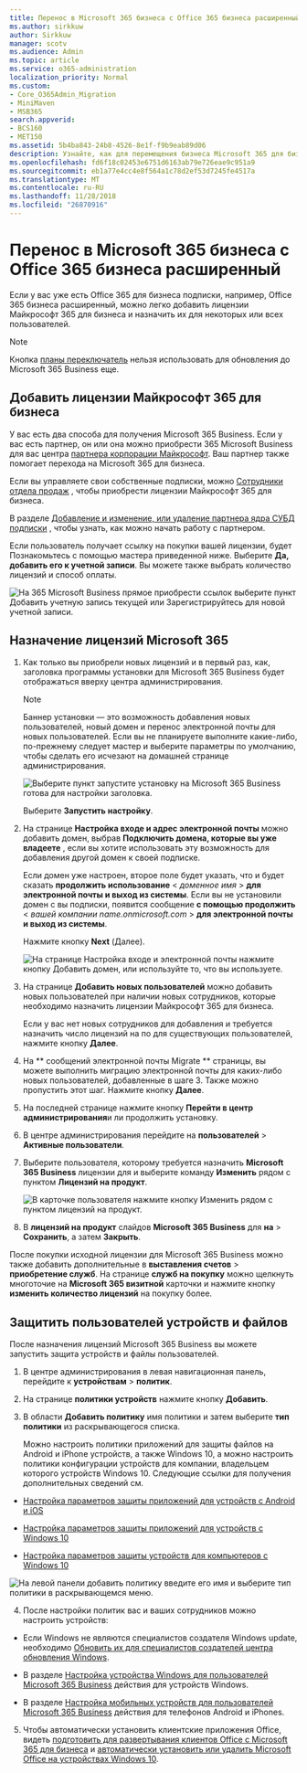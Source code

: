 ```yaml
---
title: Перенос в Microsoft 365 бизнеса с Office 365 бизнеса расширенный
ms.author: sirkkuw
author: Sirkkuw
manager: scotv
ms.audience: Admin
ms.topic: article
ms.service: o365-administration
localization_priority: Normal
ms.custom:
- Core_O365Admin_Migration
- MiniMaven
- MSB365
search.appverid:
- BCS160
- MET150
ms.assetid: 5b4ba843-24b8-4526-8e1f-f9b9eab89d06
description: Узнайте, как для перемещения бизнеса Microsoft 365 для бизнеса.
ms.openlocfilehash: fd6f18c02453e6751d6163ab79e726eae9c951a9
ms.sourcegitcommit: eb1a77e4cc4e8f564a1c78d2ef53d7245fe4517a
ms.translationtype: MT
ms.contentlocale: ru-RU
ms.lasthandoff: 11/28/2018
ms.locfileid: "26870916"
---
```

# <a name="migrate-to-microsoft-365-business-from-office-365-business-premium"></a>Перенос в Microsoft 365 бизнеса с Office 365 бизнеса расширенный

Если у вас уже есть Office 365 для бизнеса подписки, например, Office 365 бизнеса расширенный, можно легко добавить лицензии Майкрософт 365 для бизнеса и назначить их для некоторых или всех пользователей.
  
> [!NOTE]
> Кнопка [планы переключатель](https://support.office.com/article/73318661-8f33-478b-bcc7-fb8d69dbb22a?.aspx#switchbutton) нельзя использовать для обновления до Microsoft 365 Business еще. 
  
## <a name="add-microsoft-365-business-licenses"></a>Добавить лицензии Майкрософт 365 для бизнеса

У вас есть два способа для получения Microsoft 365 Business. Если у вас есть партнер, он или она можно приобрести 365 Microsoft Business для вас центра [партнера корпорации Майкрософт](get-microsoft-365-business.md). Ваш партнер также помогает перехода на Microsoft 365 для бизнеса.
  
Если вы управляете свои собственные подписки, можно [Сотрудники отдела продаж](https://www.microsoft.com/microsoft-365/business) , чтобы приобрести лицензии Майкрософт 365 для бизнеса. 
  
В разделе [Добавление и изменение, или удаление партнера ядра СУБД подписки](https://support.office.com/article/f86e8177-936e-491e-9024-44dea2b296ff) , чтобы узнать, как можно начать работу с партнером. 
  
Если пользователь получает ссылку на покупки вашей лицензии, будет Познакомьтесь с помощью мастера приведенной ниже. Выберите **Да, добавить его к учетной записи**. Вы можете также выбрать количество лицензий и способ оплаты.
  
![На 365 Microsoft Business прямое приобрести ссылок выберите пункт Добавить учетную запись текущей или Зарегистрируйтесь для новой учетной записи.](media/8bc54fd1-9cab-44d5-af91-c471e89aea46.png)
  
## <a name="assign-microsoft-365-licenses"></a>Назначение лицензий Microsoft 365

1. Как только вы приобрели новых лицензий и в первый раз, как, заголовка программы установки для Microsoft 365 Business будет отображаться вверху центра администрирования.
    
    > [!NOTE]
    > Баннер установки — это возможность добавления новых пользователей, новый домен и перенос электронной почты для новых пользователей. Если вы не планируете выполните какие-либо, по-прежнему следует мастер и выберите параметры по умолчанию, чтобы сделать его исчезают на домашней странице администрирования. 
  
   ![Выберите пункт запустите установку на Microsoft 365 Business готова для настройки заголовка.](media/8d3b0d97-7cca-497f-9364-4b00ad670209.png)
  
    Выберите **Запустить настройку**.
    
2. На странице **Настройка входе и адрес электронной почты** можно добавить домен, выбрав **Подключить домена, которые вы уже владеете** , если вы хотите использовать эту возможность для добавления другой домен к своей подписке. 
    
    Если домен уже настроен, второе поле будет указать, что и будет сказать **продолжить использование** \< _доменное имя_ \> **для электронной почты и выход из системы**. Если вы не установили домен с вы подписки, появится сообщение **с помощью продолжить** \< _вашей компании name.onmicrosoft.com_ \> **для электронной почты и выход из системы**.    
    
    Нажмите кнопку **Next** (Далее).
    
    ![На странице Настройка входе и электронной почты нажмите кнопку Добавить домен, или используйте то, что вы используете.](media/c3f5cfb2-1189-4d2f-803b-c9feb008a7a3.png)
  
3. На странице **Добавить новых пользователей** можно добавить новых пользователей при наличии новых сотрудников, которые необходимо назначить лицензии Майкрософт 365 для бизнеса. 
    
    Если у вас нет новых сотрудников для добавления и требуется назначить число лицензий на по для существующих пользователей, нажмите кнопку **Далее**.
    
4. На ** сообщений электронной почты Migrate ** страницы, вы можете выполнить миграцию электронной почты для каких-либо новых пользователей, добавленные в шаге 3. Также можно пропустить этот шаг. Нажмите кнопку **Далее**.
    
5. На последней странице нажмите кнопку **Перейти в центр администрирования**и ли продолжить установку.
    
6. В центре администрирования перейдите на **пользователей** \> **Активные пользователи**.
    
7. Выберите пользователя, которому требуется назначить **Microsoft 365 Business** лицензии для и выберите команду **Изменить** рядом с пунктом **Лицензий на продукт**.
    
    ![В карточке пользователя нажмите кнопку Изменить рядом с пунктом лицензий на продукт.](media/be0fe2d8-7ff8-447c-88f6-d212ed78451c.png)
  
8. В **лицензий на продукт** слайдов **Microsoft 365 Business** для **на** \> **Сохранить**, а затем **Закрыть**.
    
После покупки исходной лицензии для Microsoft 365 Business можно также добавить дополнительные в **выставления счетов** \> **приобретение служб**. На странице **служб на покупку** можно щелкнуть многоточие на **Microsoft 365 визитной** карточки и нажмите кнопку **изменить количество лицензий** на покупку более. 
  
## <a name="protect-user-devices-and-files"></a>Защитить пользователей устройств и файлов

После назначения лицензий Microsoft 365 Business вы можете запустить защита устройств и файлы пользователей.
  
1. В центре администрирования в левая навигационная панель, перейдите к **устройствам** \> **политик**.
    
2. На странице **политики устройств** нажмите кнопку **Добавить**.
    
3. В области **Добавить политику** имя политики и затем выберите **тип политики** из раскрывающегося списка. 
    
    Можно настроить политики приложений для защиты файлов на Android и iPhone устройств, а также Windows 10, а можно настроить политики конфигурации устройств для компании, владельцем которого устройств Windows 10. Следующие ссылки для получения дополнительных сведений см.
    
  - [Настройка параметров защиты приложений для устройств с Android и iOS](app-protection-settings-for-android-and-ios.md)
    
  - [Настройка параметров защиты приложений для устройств с Windows 10](protection-settings-for-windows-10-devices.md)
    
  - [Настройка параметров защиты устройств для компьютеров с Windows 10](protection-settings-for-windows-10-pcs.md)
    
   ![На левой панели добавить политику введите его имя и выберите тип политики в раскрывающемся меню.](media/76ef37e4-1d18-4f34-8a0f-391ab1d0ae2b.png)
  
4. После настройки политик вас и ваших сотрудников можно настроить устройств:
    
  - Если Windows не являются специалистов создателя Windows update, необходимо [Обновить их для специалистов создателей центра обновления Windows](upgrade-to-windows-pro-creators-update.md).
    
  - В разделе [Настройка устройства Windows для пользователей Microsoft 365 Business](set-up-windows-devices.md) действия для устройств Windows. 
    
  - В разделе [Настройка мобильных устройств для пользователей Microsoft 365 Business](set-up-mobile-devices.md) действия для телефонов Android и iPhones. 
    
5. Чтобы автоматически установить клиентские приложения Office, видеть [подготовить для развертывания клиентов Office с Microsoft 365 для бизнеса](prepare-for-office-client-deployment.md) и [автоматически установить или удалить Microsoft Office на устройствах Windows 10](auto-install-or-uninstall-office.md).
    


